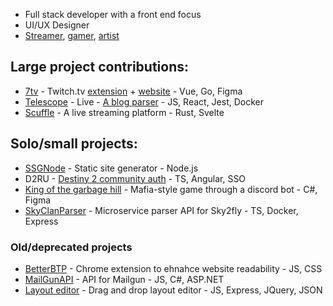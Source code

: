 - Full stack developer with a front end focus
- UI/UX Designer
- [Streamer](https://www.twitch.tv/sirinoks), [gamer](https://steamcommunity.com/id/aisik28/), [artist](https://www.patreon.com/SilkDragon)

## Large project contributions: ##
- [7tv](https://github.com/SevenTV/SevenTV) - Twitch.tv [extension](https://chromewebstore.google.com/detail/7tv) + [website](https://7tv.app/) - Vue, Go, Figma
- [Telescope](https://github.com/Seneca-CDOT/telescope) - Live - [A blog parser](https://telescope.cdot.systems/) - JS, React, Jest, Docker
- [Scuffle](https://github.com/ScuffleTV/scuffle) - A live streaming platform - Rust, Svelte

## Solo/small projects: ##
- [SSGNode](https://github.com/sirinoks/SSGNode) - Static site generator - Node.js
- D2RU - [Destiny 2 community auth](https://d2lfg.ru/authorization) - TS, Angular, SSO
- [King of the garbage hill](https://github.com/mylorik/King-of-the-Garbage-Hill) - Mafia-style game through a discord bot - C#, Figma
- [SkyClanParser](https://github.com/sirinoks/skyClanParser) - Microservice parser API for Sky2fly - TS, Docker, Express

### Old/deprecated projects ###
- [BetterBTP](https://github.com/sirinoks/Better-BTP-chrome) - Chrome extension to ehnahce website readability - JS, CSS
- [MailGunAPI](https://github.com/sirinoks/mailGunApi) - API for Mailgun - JS, C#, ASP.NET
- [Layout editor](https://github.com/sirinoks/layoutEditor) - Drag and drop layout editor - JS, Express, JQuery, JSON
